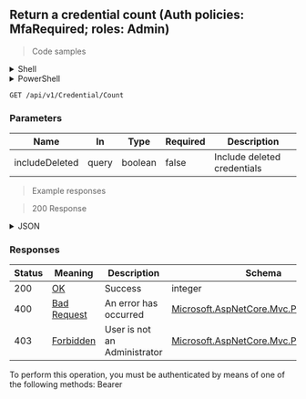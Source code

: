 
## Return a credential count (Auth policies: MfaRequired; roles: Admin)

<a id="opIdCountAsync"></a>

> Code samples

<details><summary>Shell</summary>


```shell
# You can also use wget
curl -X GET /api/v1/Credential/Count \
  -H 'Accept: application/json' \
  -H 'Authorization: Bearer TOKEN'

```


</details>

<details><summary>PowerShell</summary>


```powershell
# PowerShell example

$NPSUrl = "https://localhost:6500"

$Login = @{
    Login = "User"
    Password = "Password"
}
# Cookie container for multi-factor authentication
$WebSession = New-Object Microsoft.PowerShell.Commands.WebRequestSession
$Token = Invoke-RestMethod -Uri "$($NPSUrl)/signinBody" -Method POST -Body (ConvertTo-Json $Login) -WebSession $WebSession -ContentType "application/json"
$Token = Invoke-RestMethod -Uri "$($NPSUrl)/signin2fa" -Method Post -Body $MfaCode -Headers @{Authorization = "Bearer $Token"} -WebSession $WebSession -ContentType "application/json"

$Headers = @{
    Authorization = "Bearer $Token"
}
Invoke-RestMethod -Method GET -Uri "$($NPSUrl)/api/v1/Credential/Count" -Headers $Headers -ContentType "application/json"
```


</details>

`GET /api/v1/Credential/Count`

<h3 id="return-a-credential-count-(auth-policies:-mfarequired;-roles:-admin)-parameters">Parameters</h3>

|Name|In|Type|Required|Description|
|---|---|---|---|---|
|includeDeleted|query|boolean|false|Include deleted credentials|

> Example responses

> 200 Response

<details><summary>JSON</summary>


```json
0
```


</details>

<h3 id="return-a-credential-count-(auth-policies:-mfarequired;-roles:-admin)-responses">Responses</h3>

|Status|Meaning|Description|Schema|
|---|---|---|---|
|200|[OK](https://tools.ietf.org/html/rfc7231#section-6.3.1)|Success|integer|
|400|[Bad Request](https://tools.ietf.org/html/rfc7231#section-6.5.1)|An error has occurred|[Microsoft.AspNetCore.Mvc.ProblemDetails](../Models/microsoft.aspnetcore.mvc.problemdetails.md)|
|403|[Forbidden](https://tools.ietf.org/html/rfc7231#section-6.5.3)|User is not an Administrator|[Microsoft.AspNetCore.Mvc.ProblemDetails](../Models/microsoft.aspnetcore.mvc.problemdetails.md)|

<aside class="warning">
To perform this operation, you must be authenticated by means of one of the following methods:
Bearer
</aside>


